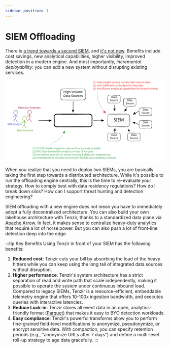 ```yaml
---
sidebar_position: 1
---
```


# SIEM Offloading

There is [a trend towards a second SIEM][corelight-2nd-siem], and [it's not
new][gartner-dual-siem]. Benefits include cost savings, new analytical
capabilities, higher visibility, improved detection in a modern engine. And most
importantly, *incremental deployability*: you can add a new system without
disrupting existing services.

![SIEM Offloading](siem-offloading.excalidraw.svg)

When you realize that you need to deploy two SIEMs, you are basically taking the
first step towards a distributed architecture. While it's possible to run the
offloading engine centrally, this is the time to re-evaluate your strategy. How
to comply best with data residency regulations? How do I break down silos? How
can I support threat hunting and detection engineering?

SIEM offloading with a new engine does not mean you have to immediately adopt a
fully decentralized architecture. You can also build your own lakehouse
architecture with Tenzir, thanks to a standardized data plane via [Apache
Arrow](https://arrow.apache.org). In fact, it makes sense to centralize
heavy-duty analytics that require a lot of horse power. But you can also push a
lot of front-line detection deep into the edge.

[corelight-2nd-siem]: https://corelight.com/blog/one-siem-is-not-enough
[gartner-dual-siem]: https://medium.com/anton-on-security/living-with-multiple-siems-c7fea37c5020

:::tip Key Benefits
Using Tenzir in front of your SIEM has the following benefits:

1. **Reduced cost**: Tenzir cuts your bill by absorbing the load of the heavy
   hitters while you can keep using the long tail of integrated data sources
   without disruption.
2. **Higher performance**: Tenzir's system architecture has a strict separation
   of read and write path that scale independently, making it possible to
   operate the system under continuous inbound load. Compared to legacy SIEMs,
   Tenzir is a resource-efficient, embeddable telemetry engine that offers
   10-100x ingestion bandwidth, and executes queries with interactive latencies.
3. **Reduce Lock-in**: Tenzir stores all event data in an open,
   analytics-friendly format ([Parquet](https://parquet.apache.org)) that makes
   it easy to BYO detection workloads.
4. **Easy compliance**: Tenzir's powerful transforms allow you to perform
   fine-grained field-level modifications to anonymize, pseudonymize, or encrypt
   sensitive data. With compaction, you can specify retention periods (e.g.,
   "anonymize URLs after 7 days") and define a multi-level roll-up strategy to
   age data gracefully.
:::

